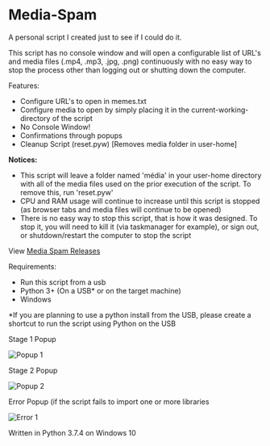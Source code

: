 # Media-Spam
A personal script I created just to see if I could do it.

This script has no console window and will open a configurable list of URL's and media files (.mp4, .mp3, .jpg, .png) continuously with no easy way to stop the process other than logging out or shutting down the computer.

Features:
- Configure URL's to open in memes.txt
- Configure media to open by simply placing it in the current-working-directory of the script
- No Console Window!
- Confirmations through popups
- Cleanup Script (reset.pyw) [Removes media folder in user-home]

**Notices:**
- This script will leave a folder named 'média' in your user-home directory with all of the media files used on the prior execution of the script. To remove this, run 'reset.pyw'
- CPU and RAM usage will continue to increase until this script is stopped (as browser tabs and media files will continue to be opened)
- There is no easy way to stop this script, that is how it was designed. To stop it, you will need to kill it (via taskmanager for example), or sign out, or shutdown/restart the computer to stop the script

View [Media Spam Releases](https://github.com/smcclennon/Media-Spam/releases)

Requirements:
- Run this script from a usb
- Python 3+ (On a USB* or on the target machine)
- Windows

*If you are planning to use a python install from the USB, please create a shortcut to run the script using Python on the USB

Stage 1 Popup

![Popup 1](https://i.imgur.com/HfaCvMo.png)

Stage 2 Popup

![Popup 2](https://i.imgur.com/DwWVnUH.png)

Error Popup (if the script fails to import one or more libraries

![Error 1](https://i.imgur.com/O7FBzL8.png)

Written in Python 3.7.4 on Windows 10
